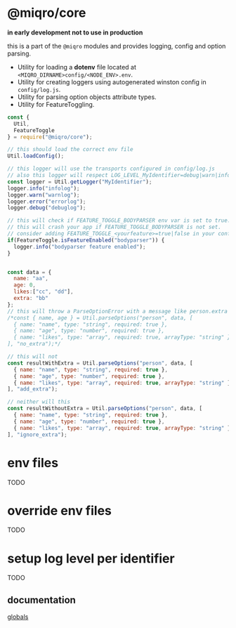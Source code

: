 # @miqro/core

**in early development not to use in production**

this is a part of the ```@miqro``` modules and provides logging, config and option parsing.

- Utility for loading a **dotenv** file located at ```<MIQRO_DIRNAME>config/<NODE_ENV>.env```.
- Utility for creating loggers using autogenerated winston config in ```config/log.js```.
- Utility for parsing option objects attribute types.
- Utility for FeatureToggling.

```javascript
const {
  Util,
  FeatureToggle
} = require("@miqro/core");

// this should load the correct env file
Util.loadConfig();

// this logger will use the transports configured in config/log.js
// also this logger will respect LOG_LEVEL_MyIdentifier=debug|warn|info|error Env var as its log level
const logger = Util.getLogger("MyIdentifier");
logger.info("infolog");
logger.warn("warnlog");
logger.error("errorlog");
logger.debug("debuglog");

// this will check if FEATURE_TOGGLE_BODYPARSER env var is set to true.
// this will crash your app if FEATURE_TOGGLE_BODYPARSER is not set.
// consider adding FEATURE_TOGGLE_<yourfeature>=true|false in your config/<NODE_ENV>.env file
if(FeatureToggle.isFeatureEnabled("bodyparser")) {
  logger.info("bodyparser feature enabled");
}


const data = {
  name: "aa",
  age: 0,
  likes:["cc", "dd"],
  extra: "bb"
};
// this will throw a ParseOptionError with a message like person.extra is not expected.
/*const { name, age } = Util.parseOptions("person", data, [
  { name: "name", type: "string", required: true },
  { name: "age", type: "number", required: true },
  { name: "likes", type: "array", required: true, arrayType: "string" }
], "no_extra");*/

// this will not
const resultWithExtra = Util.parseOptions("person", data, [
  { name: "name", type: "string", required: true },
  { name: "age", type: "number", required: true },
  { name: "likes", type: "array", required: true, arrayType: "string" }
], "add_extra");

// neither will this
const resultWithoutExtra = Util.parseOptions("person", data, [
  { name: "name", type: "string", required: true },
  { name: "age", type: "number", required: true },
  { name: "likes", type: "array", required: true, arrayType: "string" }
], "ignore_extra");
```

# env files

TODO

# override env files

TODO

# setup log level per identifier

TODO

## documentation

[globals](docs/globals.md)
